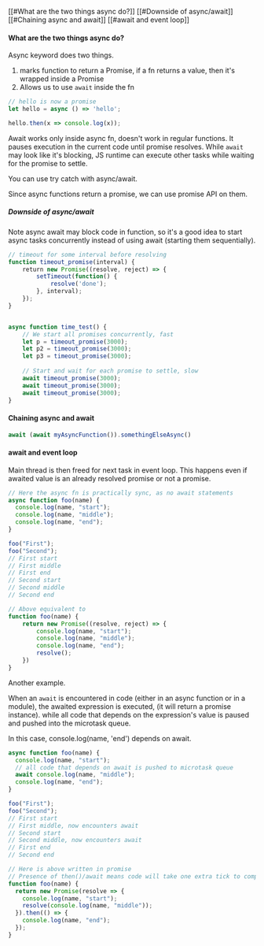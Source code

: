 [[#What are the two things async do?]]
[[#Downside of async/await]]
[[#Chaining async and await]]
[[#await and event loop]]


#### What are the two things async do?
Async keyword does two things.
1. marks function to return a Promise, if a fn returns a value, then it's wrapped inside a Promise
2. Allows us to use `await` inside the fn

```ts
// hello is now a promise
let hello = async () => 'hello';

hello.then(x => console.log(x));
```

Await works only inside async fn, doesn't work in regular functions. 
It pauses execution in the current code until promise resolves.
While `await` may look like it's blocking, JS runtime can execute other tasks while waiting for the promise to settle.

You can use try catch with async/await.

Since async functions return a promise, we can use promise API on them.

##### Downside of async/await
Note async await may block code in function, so it's a good idea to start async tasks concurrently instead of using await (starting them sequentially).
```ts
// timeout for some interval before resolving
function timeout_promise(interval) {
    return new Promise((resolve, reject) => {
        setTimeout(function() {
            resolve('done');
        }, interval);
    });
}


async function time_test() {
	// We start all promises concurrently, fast
	let p = timeout_promise(3000);
	let p2 = timeout_promise(3000);
	let p3 = timeout_promise(3000);
	
	// Start and wait for each promise to settle, slow
	await timeout_promise(3000);
	await timeout_promise(3000);
	await timeout_promise(3000);
}
```

#### Chaining async and await
```ts
await (await myAsyncFunction()).somethingElseAsync()
```


#### await and event loop

Main thread is then freed for next task in event loop. This happens even if awaited value is an already resolved promise or not a promise.

```ts
// Here the async fn is practically sync, as no await statements
async function foo(name) {
  console.log(name, "start");
  console.log(name, "middle");
  console.log(name, "end");
}

foo("First");
foo("Second");
// First start
// First middle
// First end
// Second start
// Second middle
// Second end

// Above equivalent to
function foo(name) {
	return new Promise((resolve, reject) => {
		console.log(name, "start");
		console.log(name, "middle");
		console.log(name, "end");
		resolve();
	})
}
```

Another example.

When an `await` is encountered in code (either in an async function or in a module), the awaited expression is executed, (it will return a promise instance). while all code that depends on the expression's value is paused and pushed into the microtask queue.

In this case, console.log(name, 'end') depends on await.

```ts
async function foo(name) {
  console.log(name, "start");
  // all code that depends on await is pushed to microtask queue
  await console.log(name, "middle");
  console.log(name, "end");
}

foo("First");
foo("Second");
// First start
// First middle, now encounters await
// Second start
// Second middle, now encounters await
// First end
// Second end

// Here is above written in promise
// Presence of then()/await means code will take one extra tick to complete
function foo(name) {
  return new Promise(resolve => {
    console.log(name, "start");
    resolve(console.log(name, "middle"));
  }).then(() => {
    console.log(name, "end");
  });
}
```
